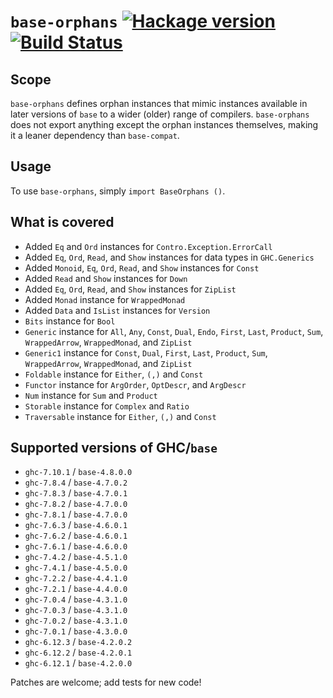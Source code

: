 # `base-orphans` [![Hackage version](https://img.shields.io/hackage/v/base-orphans.svg?style=flat)](http://hackage.haskell.org/package/base-orphans) [![Build Status](https://img.shields.io/travis/haskell-compat/base-orphans.svg?style=flat)](https://travis-ci.org/haskell-compat/base-orphans)

## Scope

`base-orphans` defines orphan instances that mimic instances available in later versions of `base` to a wider (older) range of compilers. `base-orphans` does not export anything except the orphan instances themselves, making it a leaner dependency than `base-compat`.

## Usage

To use `base-orphans`, simply `import BaseOrphans ()`.

## What is covered

 * Added `Eq` and `Ord` instances for `Contro.Exception.ErrorCall`
 * Added `Eq`, `Ord`, `Read`, and `Show` instances for data types in `GHC.Generics`
 * Added `Monoid`, `Eq`, `Ord`, `Read`, and `Show` instances for `Const`
 * Added `Read` and `Show` instances for `Down`
 * Added `Eq`, `Ord`, `Read`, and `Show` instances for `ZipList`
 * Added `Monad` instance for `WrappedMonad`
 * Added `Data` and `IsList` instances for `Version`
 * `Bits` instance for `Bool`
 * `Generic` instance for `All`, `Any`, `Const`, `Dual`, `Endo`, `First`, `Last`, `Product`, `Sum`, `WrappedArrow`, `WrappedMonad`, and `ZipList`
 * `Generic1` instance for `Const`, `Dual`, `First`, `Last`, `Product`, `Sum`, `WrappedArrow`, `WrappedMonad`, and `ZipList`
 * `Foldable` instance for `Either`, `(,)` and `Const`
 * `Functor` instance for `ArgOrder`, `OptDescr`, and `ArgDescr`
 * `Num` instance for `Sum` and `Product`
 * `Storable` instance for `Complex` and `Ratio`
 * `Traversable` instance for `Either`, `(,)` and `Const`

## Supported versions of GHC/`base`

 * `ghc-7.10.1` / `base-4.8.0.0`
 * `ghc-7.8.4`  / `base-4.7.0.2`
 * `ghc-7.8.3`  / `base-4.7.0.1`
 * `ghc-7.8.2`  / `base-4.7.0.0`
 * `ghc-7.8.1`  / `base-4.7.0.0`
 * `ghc-7.6.3`  / `base-4.6.0.1`
 * `ghc-7.6.2`  / `base-4.6.0.1`
 * `ghc-7.6.1`  / `base-4.6.0.0`
 * `ghc-7.4.2`  / `base-4.5.1.0`
 * `ghc-7.4.1`  / `base-4.5.0.0`
 * `ghc-7.2.2`  / `base-4.4.1.0`
 * `ghc-7.2.1`  / `base-4.4.0.0`
 * `ghc-7.0.4`  / `base-4.3.1.0`
 * `ghc-7.0.3`  / `base-4.3.1.0`
 * `ghc-7.0.2`  / `base-4.3.1.0`
 * `ghc-7.0.1`  / `base-4.3.0.0`
 * `ghc-6.12.3` / `base-4.2.0.2`
 * `ghc-6.12.2` / `base-4.2.0.1`
 * `ghc-6.12.1` / `base-4.2.0.0`

Patches are welcome; add tests for new code!